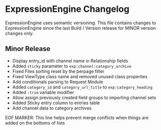 # ExpressionEngine Changelog

ExpressionEngine uses semantic versioning. This file contains changes to ExpressionEngine since the last Build / Version release for MINOR version changes only.

## Minor Release


   - Display entry_id with channel name in Relationship fields
   - Added `sticky` parameter to `exp:channel:category_archive`
   - Fixed Files sorting reset by the perpage filter
   - Fixed ViewType class name and removed unused class properties
   - Add conditionals parsing to Request Module
   - Added `category_id` and `category_url_title` to `exp:category_heading`
   - Added `:trim` variable modifier
   - Allow assign previously created field groups to importing channel sets
   - Added Sticky entry column to entries table
   - Add channel data to category archives


EOF MARKER: This line helps prevent merge conflicts when things are
added on the bottoms of lists
